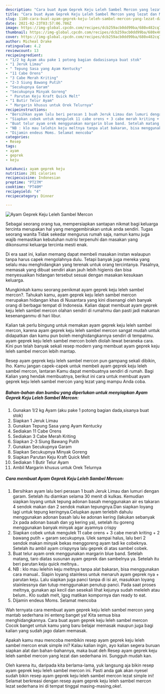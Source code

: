 ```yaml
---
description: "Cara buat Ayam Geprek Keju Leleh Sambel Mercon yang lezat dan Mudah Dibuat"
title: "Cara buat Ayam Geprek Keju Leleh Sambel Mercon yang lezat dan Mudah Dibuat"
slug: 1180-cara-buat-ayam-geprek-keju-leleh-sambel-mercon-yang-lezat-dan-mudah-dibuat
date: 2021-02-23T03:57:06.786Z
image: https://img-global.cpcdn.com/recipes/dcb259acb0dd99ba/680x482cq70/ayam-geprek-keju-leleh-sambel-mercon-foto-resep-utama.jpg
thumbnail: https://img-global.cpcdn.com/recipes/dcb259acb0dd99ba/680x482cq70/ayam-geprek-keju-leleh-sambel-mercon-foto-resep-utama.jpg
cover: https://img-global.cpcdn.com/recipes/dcb259acb0dd99ba/680x482cq70/ayam-geprek-keju-leleh-sambel-mercon-foto-resep-utama.jpg
author: Micheal Drake
ratingvalue: 4.2
reviewcount: 13
recipeingredient:
- "1/2 kg Ayam aku pake 1 potong bagian dadasisanya buat stok"
- "1 Jeruk Limau"
- " Tepung Sasa yang Ayam Kentucky"
- "11 Cabe Orens"
- "3 Cabe Merah Kriting"
- "2-3 Siung Bawang Putih"
- "Secukupnya Garam"
- "Secukupnya Minyak Goreng"
- " Parutan Keju Kraft Quick Melt"
- "1 Butir Telur Ayam"
- " Margarin khusus untuk Orek Telurnya"
recipeinstructions:
- "Bersihkan ayam lalu beri perasan 1 buah Jeruk Limau dan lumuri dengan garam. Setelah itu diamkan selama 30 menit di kulkas. Kemudian siapkan loyang untuk tepung adonan basah menggunakan air es takaran 4 sendok makan dan 2 sendok makan tepungnya.Dan siapkan loyang lagi untuk tepung keringnya.Celupkan ayam terlebih dahulu menggunakan adonan basah lalu ke adonan kering (lakukan sebanyak 2x pada adonan basah dan yg kering ya), setelah itu goreng menggunakan banyak minyak agar ayamnya crispy"
- "Siapkan cobek untuk mengulek 11 cabe orens + 3 cabe merah kriting + 2 bawang putih + garam secukupnya. Ulek sampai halus, lalu beri 2 sendok makan minyak bekas menggoreng ayam tadi ke cobeknya. Setelah itu ambil ayam crispynya lalu geprek di atas sambel cobek."
- "Buat telur ayam orek menggunakan margarin blue band. Setelah matang, taro diatas susunan ayam geprek dan sambelnya ya. Setelah itu beri parutan keju quick meltnya.."
- "NB : klo mau lelehin keju meltnya tanpa alat bakaran, bisa menggunakan cara manual.. Siapin loyang stainless untuk menaruh ayam geprek nya + parutan keju. Lalu siapkan juga panci tanpa di isi air, masukkan loyang stainlessnya dan tutup menggunakan penutup panci. Pada saat proses meltnya, gunakan api kecil dan sesekali lihat kejunya sudah meleleh atau belum.. Klo sudah melt, lgsg matikan kompornya dan ready to eat."
- "Dijamin endeus Moms. Selamat mencoba"
categories:
- Resep
tags:
- ayam
- geprek
- keju

katakunci: ayam geprek keju 
nutrition: 201 calories
recipecuisine: Indonesian
preptime: "PT27M"
cooktime: "PT40M"
recipeyield: "4"
recipecategory: Dinner

---
```



![Ayam Geprek Keju Leleh Sambel Mercon](https://img-global.cpcdn.com/recipes/dcb259acb0dd99ba/680x482cq70/ayam-geprek-keju-leleh-sambel-mercon-foto-resep-utama.jpg)

Sebagai seorang orang tua, mempersiapkan santapan nikmat bagi keluarga tercinta merupakan hal yang menggembirakan untuk anda sendiri. Tugas seorang  wanita Tidak sekedar mengurus rumah saja, namun kamu juga wajib memastikan kebutuhan nutrisi terpenuhi dan masakan yang dikonsumsi keluarga tercinta mesti enak.

Di era  saat ini, kalian memang dapat membeli masakan instan walaupun tanpa harus capek mengolahnya dulu. Tetapi banyak juga mereka yang selalu mau menghidangkan yang terenak untuk orang tercintanya. Pasalnya, memasak yang dibuat sendiri akan jauh lebih higienis dan bisa menyesuaikan hidangan tersebut sesuai dengan masakan kesukaan keluarga. 



Mungkinkah kamu seorang penikmat ayam geprek keju leleh sambel mercon?. Tahukah kamu, ayam geprek keju leleh sambel mercon merupakan hidangan khas di Nusantara yang kini disenangi oleh banyak orang di berbagai tempat di Indonesia. Kalian dapat membuat ayam geprek keju leleh sambel mercon olahan sendiri di rumahmu dan pasti jadi makanan kesenanganmu di hari libur.

Kalian tak perlu bingung untuk memakan ayam geprek keju leleh sambel mercon, karena ayam geprek keju leleh sambel mercon sangat mudah untuk didapatkan dan kamu pun boleh menghidangkannya sendiri di tempatmu. ayam geprek keju leleh sambel mercon boleh diolah lewat beraneka cara. Kini pun telah banyak sekali resep modern yang membuat ayam geprek keju leleh sambel mercon lebih mantap.

Resep ayam geprek keju leleh sambel mercon pun gampang sekali dibikin, lho. Kamu jangan capek-capek untuk membeli ayam geprek keju leleh sambel mercon, lantaran Kamu dapat membuatnya sendiri di rumah. Bagi Kalian yang hendak membuatnya, berikut ini cara untuk membuat ayam geprek keju leleh sambel mercon yang lezat yang mampu Anda coba.

<!--inarticleads1-->

##### Bahan-bahan dan bumbu yang diperlukan untuk menyiapkan Ayam Geprek Keju Leleh Sambel Mercon:

1. Gunakan 1/2 kg Ayam (aku pake 1 potong bagian dada,sisanya buat stok)
1. Siapkan 1 Jeruk Limau
1. Gunakan  Tepung Sasa yang Ayam Kentucky
1. Sediakan 11 Cabe Orens
1. Sediakan 3 Cabe Merah Kriting
1. Siapkan 2-3 Siung Bawang Putih
1. Gunakan Secukupnya Garam
1. Siapkan Secukupnya Minyak Goreng
1. Siapkan  Parutan Keju Kraft Quick Melt
1. Sediakan 1 Butir Telur Ayam
1. Ambil  Margarin khusus untuk Orek Telurnya




<!--inarticleads2-->

##### Cara membuat Ayam Geprek Keju Leleh Sambel Mercon:

1. Bersihkan ayam lalu beri perasan 1 buah Jeruk Limau dan lumuri dengan garam. Setelah itu diamkan selama 30 menit di kulkas. Kemudian siapkan loyang untuk tepung adonan basah menggunakan air es takaran 4 sendok makan dan 2 sendok makan tepungnya.Dan siapkan loyang lagi untuk tepung keringnya.Celupkan ayam terlebih dahulu menggunakan adonan basah lalu ke adonan kering (lakukan sebanyak 2x pada adonan basah dan yg kering ya), setelah itu goreng menggunakan banyak minyak agar ayamnya crispy
1. Siapkan cobek untuk mengulek 11 cabe orens + 3 cabe merah kriting + 2 bawang putih + garam secukupnya. Ulek sampai halus, lalu beri 2 sendok makan minyak bekas menggoreng ayam tadi ke cobeknya. Setelah itu ambil ayam crispynya lalu geprek di atas sambel cobek.
1. Buat telur ayam orek menggunakan margarin blue band. Setelah matang, taro diatas susunan ayam geprek dan sambelnya ya. Setelah itu beri parutan keju quick meltnya..
1. NB : klo mau lelehin keju meltnya tanpa alat bakaran, bisa menggunakan cara manual.. Siapin loyang stainless untuk menaruh ayam geprek nya + parutan keju. Lalu siapkan juga panci tanpa di isi air, masukkan loyang stainlessnya dan tutup menggunakan penutup panci. Pada saat proses meltnya, gunakan api kecil dan sesekali lihat kejunya sudah meleleh atau belum.. Klo sudah melt, lgsg matikan kompornya dan ready to eat.
1. Dijamin endeus Moms. Selamat mencoba




Wah ternyata cara membuat ayam geprek keju leleh sambel mercon yang mantab sederhana ini enteng banget ya! Kita semua bisa menghidangkannya. Cara buat ayam geprek keju leleh sambel mercon Cocok banget untuk kamu yang baru belajar memasak maupun juga bagi kalian yang sudah jago dalam memasak.

Apakah kamu mau mencoba membikin resep ayam geprek keju leleh sambel mercon enak simple ini? Kalau kalian ingin, ayo kalian segera buruan siapkan alat dan bahan-bahannya, maka buat deh Resep ayam geprek keju leleh sambel mercon yang lezat dan sederhana ini. Sungguh mudah kan. 

Oleh karena itu, daripada kita berlama-lama, yuk langsung aja bikin resep ayam geprek keju leleh sambel mercon ini. Pasti anda gak akan nyesel sudah bikin resep ayam geprek keju leleh sambel mercon lezat simple ini! Selamat berkreasi dengan resep ayam geprek keju leleh sambel mercon lezat sederhana ini di tempat tinggal masing-masing,oke!.

